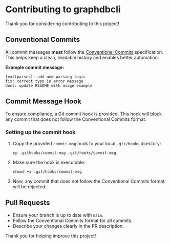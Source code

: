 # Contributing to graphdbcli

Thank you for considering contributing to this project!

## Conventional Commits

All commit messages **must** follow the [Conventional Commits](https://www.conventionalcommits.org/en/v1.0.0/) specification. This helps keep a clean, readable history and enables better automation.

**Example commit message:**

```
feat(parser): add new parsing logic
fix: correct typo in error message
docs: update README with usage example
```

## Commit Message Hook

To ensure compliance, a Git commit hook is provided. This hook will block any commit that does not follow the Conventional Commits format.

### Setting up the commit hook

1. Copy the provided `commit-msg` hook to your local `.git/hooks` directory:

   ```shell
   cp .githooks/commit-msg .git/hooks/commit-msg
   ```

2. Make sure the hook is executable:

   ```shell
   chmod +x .git/hooks/commit-msg
   ```

3. Now, any commit that does not follow the Conventional Commits format will be rejected.

## Pull Requests

- Ensure your branch is up to date with `main`.
- Follow the Conventional Commits format for all commits.
- Describe your changes clearly in the PR description.

Thank you for helping improve this project!
